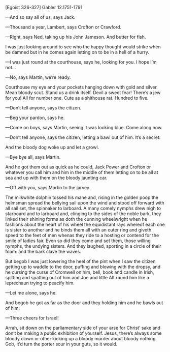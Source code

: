 [Egoist 326-327]
Gabler 12.1751-1791


—And so say all of us, says Jack.

—Thousand a year, Lambert, says Crofton or Crawford.

—Right, says Ned, taking up his John Jameson. And butter for fish.

I was just looking around to see who the happy thought would strike when be damned but in he comes again letting on to be in a hell of a hurry.

—I was just round at the courthouse, says he, looking for you. I hope I’m not...

—No, says Martin, we’re ready.

Courthouse my eye and your pockets hanging down with gold and silver. Mean bloody scut. Stand us a drink itself. Devil a sweet fear! There’s a jew for you! All for number one. Cute as a shithouse rat. Hundred to five.

—Don’t tell anyone, says the citizen.

—Beg your pardon, says he.

—Come on boys, says Martin, seeing it was looking blue. Come along now.

—Don’t tell anyone, says the citizen, letting a bawl out of him. It’s a secret.

And the bloody dog woke up and let a growl.

—Bye bye all, says Martin.

And he got them out as quick as he could, Jack Power and Crofton or whatever you call him and him in the middle of them letting on to be all at sea and up with them on the bloody jaunting car.

—Off with you, says Martin to the jarvey.

The milkwhite dolphin tossed his mane and, rising in the golden poop the helmsman spread the bellying sail upon the wind and stood off forward with all sail set, the spinnaker to larboard. A many comely nymphs drew nigh to starboard and to larboard and, clinging to the sides of the noble bark, they linked their shining forms as doth the cunning wheelwright when he fashions about the heart of his wheel the equidistant rays whereof each one is sister to another and he binds them all with an outer ring and giveth speed to the feet of men whenas they ride to a hosting or contend for the smile of ladies fair. Even so did they come and set them, those willing nymphs, the undying sisters. And they laughed, sporting in a circle of their foam: and the bark clave the waves.


But begob I was just lowering the heel of the pint when I saw the citizen getting up to waddle to the door, puffing and blowing with the dropsy, and he cursing the curse of Cromwell on him, bell, book and candle in Irish, spitting and spatting out of him and Joe and little Alf round him like a leprechaun trying to peacify him.

—Let me alone, says he.

And begob he got as far as the door and they holding him and he bawls out of him:

—Three cheers for Israel!

Arrah, sit down on the parliamentary side of your arse for Christ’ sake and don’t be making a public exhibition of yourself. Jesus, there’s always some bloody clown or other kicking up a bloody murder about bloody nothing. Gob, it’d turn the porter sour in your guts, so it would.

